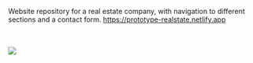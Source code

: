 
<span>Website repository for a real estate company, with navigation to different sections and a contact form.</span>
https://prototype-realstate.netlify.app


  <br></br>
![](img/01-Index.png)


